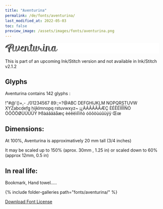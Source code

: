 ```yaml
---
title: "Aventurina"
permalink: /de/fonts/aventurina/
last_modified_at: 2022-05-03
toc: false
preview_image: /assets/images/fonts/aventurina.png
---
```

![Aventurina](/assets/images/fonts/aventurina.png)


This is part of an upcoming Ink/Stitch version and not available in Ink/Stitch v2.1.2

## Glyphs

Aventurina contains 142 glyphs :

!"#@'()+,- ./01234567 89:;=?@ABC DEFGHIJKLM NOPQRSTUVW XYZabcdefg hijklmnopq rstuvwxyz~ ¡¿ÀÁÂÃÄÅÆÇ ÈÉÊËÌÍÎÏÑÒ ÓÔÕÖØÙÚÛÜÝ Þßàáâãäåæç èéêëìíîïñò óôõöùúûüýÿ Œœ

## Dimensions:
At 100%, Aventurina is approximatively  20 mm tall (3/4 inches)

It may be scaled up to 150% (aprox. 30mm , 1.25 in) or scaled down to 60% (approx 12mm, 0.5 in)


## In real life:

Bookmark, Hand towel.....

{% include folder-galleries path="fonts/aventurina/" %}




[Download Font License](https://github.com/inkstitch/inkstitch/tree/main/fonts/aventurina/LICENSE)
